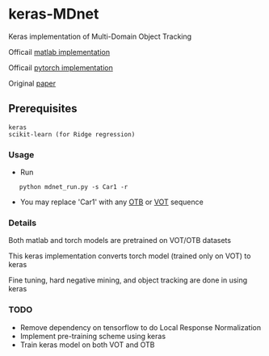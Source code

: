 # keras-MDnet
Keras implementation of Multi-Domain Object Tracking

Officail [matlab implementation](https://github.com/HyeonseobNam/MDNet)

Officail [pytorch implementation](https://github.com/HyeonseobNam/py-MDNet)

Original [paper](https://arxiv.org/abs/1510.07945)

## Prerequisites
```
keras
scikit-learn (for Ridge regression)
```
### Usage
* Run 
```
   python mdnet_run.py -s Car1 -r
```
* You may replace 'Car1' with any [OTB](http://cvlab.hanyang.ac.kr/tracker_benchmark/datasets.html) or [VOT](http://www.votchallenge.net/) sequence
### Details
Both matlab and torch models are pretrained on VOT/OTB datasets

This keras implementation converts torch model (trained only on VOT) to keras

Fine tuning, hard negative mining, and object tracking are done in using keras 

### TODO
* Remove dependency on tensorflow to do Local Response Normalization
* Implement pre-training scheme using keras
* Train keras model on both VOT and OTB
